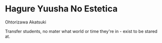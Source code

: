 # Hagure Yuusha No Estetica

Ohtorizawa Akatsuki

Transfer students, no mater what world or time they're in - exist to be stared at.